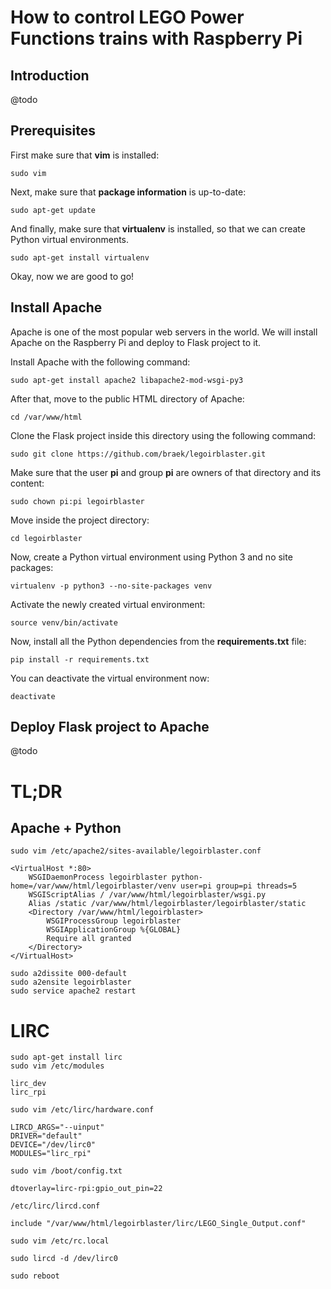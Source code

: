 # How to control LEGO Power Functions trains with Raspberry Pi

## Introduction

@todo

## Prerequisites

First make sure that **vim** is installed:

```
sudo vim
```

Next, make sure that **package information** is up-to-date:

```
sudo apt-get update
```

And finally, make sure that **virtualenv** is installed, so that we can create Python virtual environments.

```
sudo apt-get install virtualenv
```

Okay, now we are good to go!

## Install Apache

Apache is one of the most popular web servers in the world. We will install Apache on the Raspberry Pi and deploy to Flask project to it.

Install Apache with the following command:

```
sudo apt-get install apache2 libapache2-mod-wsgi-py3
```

After that, move to the public HTML directory of Apache:

```
cd /var/www/html
```

Clone the Flask project inside this directory using the following command:

```
sudo git clone https://github.com/braek/legoirblaster.git
```

Make sure that the user **pi** and group **pi** are owners of that directory and its content:

```
sudo chown pi:pi legoirblaster
```

Move inside the project directory:

```
cd legoirblaster
```

Now, create a Python virtual environment using Python 3 and no site packages:

```
virtualenv -p python3 --no-site-packages venv
```

Activate the newly created virtual environment:

```
source venv/bin/activate
```

Now, install all the Python dependencies from the **requirements.txt** file:

```
pip install -r requirements.txt
```

You can deactivate the virtual environment now:

```
deactivate
```

## Deploy Flask project to Apache

@todo



# TL;DR

## Apache + Python

```
sudo vim /etc/apache2/sites-available/legoirblaster.conf
```

```
<VirtualHost *:80>
    WSGIDaemonProcess legoirblaster python-home=/var/www/html/legoirblaster/venv user=pi group=pi threads=5
    WSGIScriptAlias / /var/www/html/legoirblaster/wsgi.py
    Alias /static /var/www/html/legoirblaster/legoirblaster/static
    <Directory /var/www/html/legoirblaster>
        WSGIProcessGroup legoirblaster
        WSGIApplicationGroup %{GLOBAL}
        Require all granted
    </Directory>
</VirtualHost>
```

```
sudo a2dissite 000-default
sudo a2ensite legoirblaster
sudo service apache2 restart
```

# LIRC

```
sudo apt-get install lirc
sudo vim /etc/modules
```

```
lirc_dev
lirc_rpi
```

```
sudo vim /etc/lirc/hardware.conf
```

```
LIRCD_ARGS="--uinput"
DRIVER="default"
DEVICE="/dev/lirc0"
MODULES="lirc_rpi"
```

```
sudo vim /boot/config.txt
```

```
dtoverlay=lirc-rpi:gpio_out_pin=22
```

```
/etc/lirc/lircd.conf
```

```
include "/var/www/html/legoirblaster/lirc/LEGO_Single_Output.conf"
```

```
sudo vim /etc/rc.local
```

```
sudo lircd -d /dev/lirc0
```

```
sudo reboot
```